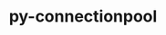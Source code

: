 ---
title: "py-connectionpool"
layout: cache
categories: [package, v0.21.1]
meta: {"versions": ["0.0.3"], "compilers": ["gcc@=7.3.1"], "oss": ["amzn2"], "platforms": ["linux"], "targets": ["aarch64", "neoverse_n1", "x86_64_v3"], "stacks": ["aws-isc", "aws-isc-aarch64", "root"], "num_specs": 3, "num_specs_by_stack": {"root": 3, "aws-isc-aarch64": 2, "aws-isc": 1}}
spec_details: [{"hash": "fcgqpu7bdv3llrggizvnf4g5f7hehows", "compiler": "gcc@=7.3.1", "versions": ["0.0.3"], "os": "amzn2", "platform": "linux", "target": "aarch64", "variants": ["build_system=python_pip"], "stacks": ["root", "aws-isc-aarch64"], "size": "-", "tarball": "https://binaries.spack.io/v0.21.1/build_cache/linux-amzn2-aarch64/gcc-7.3.1/py-connectionpool-0.0.3/linux-amzn2-aarch64-gcc-7.3.1-py-connectionpool-0.0.3-fcgqpu7bdv3llrggizvnf4g5f7hehows.spack"}, {"hash": "msz6zfiqp4lwr4aemaxblo5w7ze2rsd4", "compiler": "gcc@=7.3.1", "versions": ["0.0.3"], "os": "amzn2", "platform": "linux", "target": "neoverse_n1", "variants": ["build_system=python_pip"], "stacks": ["root", "aws-isc-aarch64"], "size": "-", "tarball": "https://binaries.spack.io/v0.21.1/build_cache/linux-amzn2-neoverse_n1/gcc-7.3.1/py-connectionpool-0.0.3/linux-amzn2-neoverse_n1-gcc-7.3.1-py-connectionpool-0.0.3-msz6zfiqp4lwr4aemaxblo5w7ze2rsd4.spack"}, {"hash": "m2mbvyfns266ibiwwtixs74qzcpysr5y", "compiler": "gcc@=7.3.1", "versions": ["0.0.3"], "os": "amzn2", "platform": "linux", "target": "x86_64_v3", "variants": ["build_system=python_pip"], "stacks": ["aws-isc", "root"], "size": "-", "tarball": "https://binaries.spack.io/v0.21.1/build_cache/linux-amzn2-x86_64_v3/gcc-7.3.1/py-connectionpool-0.0.3/linux-amzn2-x86_64_v3-gcc-7.3.1-py-connectionpool-0.0.3-m2mbvyfns266ibiwwtixs74qzcpysr5y.spack"}]
---